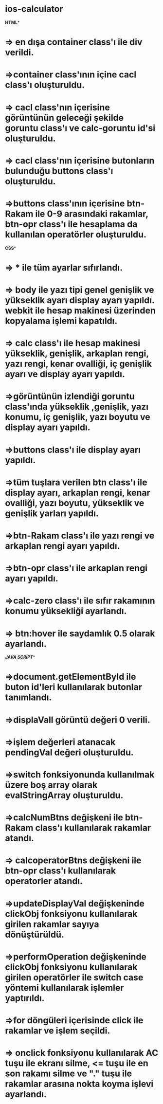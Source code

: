 # ios-calculator
****HTML*****
# => en dışa container class'ı ile div verildi.
# =>container class'ının içine cacl class'ı oluşturuldu. 
# => cacl class'nın içerisine görüntünün geleceği şekilde goruntu class'ı ve calc-goruntu id'si oluşturuldu.
# => cacl class'nın içerisine butonların bulunduğu buttons class'ı oluşturuldu.
# =>buttons class'ının içerisine btn-Rakam ile 0-9 arasındaki rakamlar, btn-opr class'ı ile hesaplama da kullanılan operatörler oluşturuldu.


****CSS*****
# => * ile tüm ayarlar sıfırlandı.
# => body ile yazı tipi genel genişlik ve yükseklik ayarı display ayarı yapıldı. webkit ile hesap makinesi üzerinden kopyalama işlemi kapatıldı.
# => calc class'ı ile hesap makinesi yükseklik, genişlik, arkaplan rengi, yazı rengi, kenar ovalliği, iç genişlik ayarı ve display ayarı yapıldı.
# =>görüntünün izlendiği goruntu class'ında yükseklik ,genişlik, yazı konumu, iç genişlik, yazı boyutu ve display ayarı yapıldı.
# =>buttons class'ı ile display ayarı yapıldı.
# =>tüm tuşlara verilen btn class'ı ile display ayarı, arkaplan rengi, kenar ovalliği, yazı boyutu, yükseklik ve genişlik yarları yapıldı.
# =>btn-Rakam class'ı ile yazı rengi ve arkaplan rengi ayarı yapıldı.
# =>btn-opr class'ı ile arkaplan rengi ayarı yapıldı.
# =>calc-zero class'ı ile sıfır rakamının konumu yüksekliği ayarlandı.
# => btn:hover ile saydamlık 0.5 olarak ayarlandı.



*****JAVA SCRİPT******
# =>document.getElementById ile buton id'leri kullanılarak butonlar tanımlandı.
# =>displaVall görüntü değeri 0 verili.
# =>işlem değerleri atanacak  pendingVal değeri oluşturuldu.
# =>switch fonksiyonunda kullanılmak üzere boş array olarak evalStringArray oluşturuldu.
# =>calcNumBtns değişkeni ile btn-Rakam class'ı kullanılarak rakamlar atandı.
# => calcoperatorBtns değişkeni ile btn-opr class'ı kullanılarak operatorler atandı.
# =>updateDisplayVal değişkeninde clickObj fonksiyonu kullanılarak girilen rakamlar sayıya dönüştürüldü.
# =>performOperation değişkeninde clickObj fonksiyonu kullanılarak girilen operatörler ile switch case yöntemi kullanılarak işlemler yaptırıldı.
# =>for döngüleri içerisinde click ile rakamlar ve işlem seçildi.
# => onclick fonksiyonu kullanılarak AC tuşu ile ekranı silme, <= tuşu ile en son rakamı silme ve "." tuşu ile rakamlar arasına nokta koyma işlevi ayarlandı.
